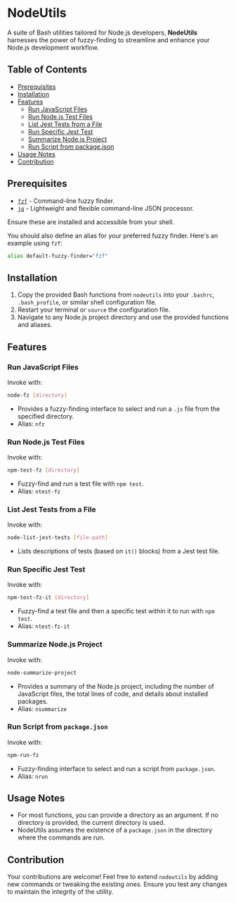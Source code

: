 # NodeUtils

A suite of Bash utilities tailored for Node.js developers, **NodeUtils** harnesses the power of fuzzy-finding to streamline and enhance your Node.js development workflow.

## Table of Contents

- [Prerequisites](#prerequisites)
- [Installation](#installation)
- [Features](#features)
    - [Run JavaScript Files](#run-javascript-files)
    - [Run Node.js Test Files](#run-nodejs-test-files)
    - [List Jest Tests from a File](#list-jest-tests-from-a-file)
    - [Run Specific Jest Test](#run-specific-jest-test)
    - [Summarize Node.js Project](#summarize-nodejs-project)
    - [Run Script from package.json](#run-script-from-packagejson)
- [Usage Notes](#usage-notes)
- [Contribution](#contribution)

## Prerequisites

- [`fzf`](https://github.com/junegunn/fzf) - Command-line fuzzy finder.
- [`jq`](https://stedolan.github.io/jq/) - Lightweight and flexible command-line JSON processor.

Ensure these are installed and accessible from your shell.

You should also define an alias for your preferred fuzzy finder. Here's an example using `fzf`:

```bash
alias default-fuzzy-finder="fzf"
```

## Installation

1. Copy the provided Bash functions from `nodeutils` into your `.bashrc`, `.bash_profile`, or similar shell configuration file.
2. Restart your terminal or `source` the configuration file.
3. Navigate to any Node.js project directory and use the provided functions and aliases.

## Features

### Run JavaScript Files

Invoke with:

```bash
node-fz [directory]
```

- Provides a fuzzy-finding interface to select and run a `.js` file from the specified directory.
- Alias: `nfz`

### Run Node.js Test Files

Invoke with:

```bash
npm-test-fz [directory]
```

- Fuzzy-find and run a test file with `npm test`.
- Alias: `ntest-fz`

### List Jest Tests from a File

Invoke with:

```bash
node-list-jest-tests [file-path]
```

- Lists descriptions of tests (based on `it()` blocks) from a Jest test file.

### Run Specific Jest Test

Invoke with:

```bash
npm-test-fz-it [directory]
```

- Fuzzy-find a test file and then a specific test within it to run with `npm test`.
- Alias: `ntest-fz-it`

### Summarize Node.js Project

Invoke with:

```bash
node-summarize-project
```

- Provides a summary of the Node.js project, including the number of JavaScript files, the total lines of code, and details about installed packages.
- Alias: `nsummarize`

### Run Script from `package.json`

Invoke with:

```bash
npm-run-fz
```

- Fuzzy-finding interface to select and run a script from `package.json`.
- Alias: `nrun`

## Usage Notes

- For most functions, you can provide a directory as an argument. If no directory is provided, the current directory is used.
- NodeUtils assumes the existence of a `package.json` in the directory where the commands are run.

## Contribution

Your contributions are welcome! Feel free to extend `nodeutils` by adding new commands or tweaking the existing ones. Ensure you test any changes to maintain the integrity of the utility.



